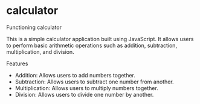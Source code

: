 # calculator
Functioning calculator 

This is a simple calculator application built using JavaScript. It allows users to perform basic arithmetic operations such as addition, subtraction, multiplication, and division.

Features
* Addition: Allows users to add numbers together.
* Subtraction: Allows users to subtract one number from another.
* Multiplication: Allows users to multiply numbers together.
* Division: Allows users to divide one number by another.



